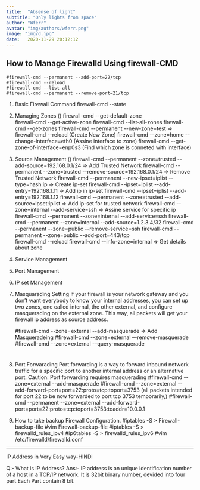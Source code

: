 ```yaml
---
title:  "Absense of light"
subtitle: "Only lights from space"
author: "Wferr"
avatar: "img/authors/wferr.png"
image: "img/d.jpg"
date:   2020-11-29 20:12:12
---
```


## How to Manage Firewalld Using firewall-CMD

	#firewall-cmd --permanent --add-port=22/tcp
	#firewall-cmd --reload
	#firewall-cmd --list-all
	#firewall-cmd --permanent --remove-port=21/tcp


1. Basic Firewall Command 
	firewall-cmd --state
		
	

2. Managing Zones	()
	firewall-cmd --get-default-zone  
	firewall-cmd --get-active-zone
	firewall-cmd --list-all-zones
	firewall-cmd --get-zones
	firewall-cmd --permanent --new-zone=test    => firewall-cmd --reload     (Create New Zone)
	firewall-cmd --zone=home --change-interface=eth0						 (Assine interface to zone)
	firewall-cmd --get-zone-of-interface=enp0s3								 (Find which zone is conneted with interface)
	
	
	
	

3. Source Management		()
	firewall-cmd --permanent --zone=trusted --add-source=192.168.0.1/24			=>			Add Trusted Network
	firewall-cmd --permanent --zone=trusted --remove-source=192.168.0.1/24		=>			Remove Trusted Network
	firewall-cmd --permanent --new-ipset=iplist --type=hash:ip					=>			Create ip-set
	firewall-cmd --ipset=iplist --add-entry=192.168.1.11						=>			Add ip in ip-set
	firewall-cmd --ipset=iplist --add-entry=192.168.1.12
	firewall-cmd --permanent --zone=trusted --add-source=ipset:iplist			=>			Add ip-set for trusted network
	firewall-cmd --zone=internal --add-service=ssh								=>			Assine service for specific ip
	firewall-cmd --permanent --zone=internal --add-service=ssh 
	firewall-cmd --permanent --zone=internal --add-source=1.2.3.4/32 
	firewall-cmd --permanent --zone=public --remove-service=ssh 
	firewall-cmd --permanent --zone=public --add-port=443/tcp		
	firewall-cmd --reload
	firewall-cmd --info-zone=internal											=>			Get details about zone
	
4. Service Management
5. Port Management
6. IP set Management

7. Masquarading Setting 
	If your firewall is your network gateway and you don’t want everybody to know your internal addresses, you can set up two zones, one called internal, 
	the other external, and configure masquerading on the external zone. This way, all packets will get your firewall ip address as source address.
	
	#firewall-cmd --zone=external --add-masquerade					=>		Add Masqueradeing 
	#firewall-cmd --zone=external –-remove-masquerade
	#firewall-cmd --zone=external -–query-masquerade
	#
	
	
8. Port Forwarading
	Port forwarding is a way to forward inbound network traffic for a specific port to another internal address or an alternative port.
	Caution: Port forwarding requires masquerading 
	#firewall-cmd --zone=external --add-masquerade
	#firewall-cmd --zone=external --add-forward-port=port=22:proto=tcp:toport=3753     (all packets intended for port 22 to be now forwarded to port tcp 3753 temporarily,)
	#firewall-cmd --permanent --zone=external --add-forward-port=port=22:proto=tcp:toport=3753:toaddr=10.0.0.1
	
9. How to take backup Firewall Configuration.
	#iptables -S > Firewall-backup-file
	#vim Firewall-backup-file
	#iptables -S > firewalld_rules_ipv4
	#ip6tables -S > firewalld_rules_ipv6
	#vim /etc/firewalld/firewalld.conf
	


___________________________________________________________________________________________________________________________
IP Address in Very Easy way-HINDI

Q:- What is IP Address?
Ans:- IP address is an unique identification number of a host in a TCP/IP network. It is 32bit binary number, devided into four part.Each Part contain 8 bit.
